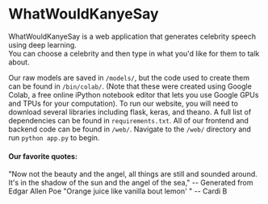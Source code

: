 # WhatWouldKanyeSay

WhatWouldKanyeSay is a web application that generates celebrity speech using deep learning.  
You can choose a celebrity and then type in what you'd like for them to talk about.

Our raw models are saved in `/models/`, but the code used to create them can be found in `/bin/colab/`.
(Note that these were created using Google Colab, a free online iPython notebook editor that lets
you use Google GPUs and TPUs for your computation).  To run our website, you will need to download several libraries
including flask, keras, and theano.  A full list of dependencies can be found in `requirements.txt`.
All of our frontend and backend code can be found in `/web/`.  Navigate to the `/web/` directory and run 
`python app.py` to begin.

<h4> Our favorite quotes: </h4>

"Now not the beauty and the angel, all things are still and sounded around.  
It's in the shadow of the sun and the angel of the sea," -- Generated from Edgar Allen Poe 
"Orange juice like vanilla bout lemon' " -- Cardi B

